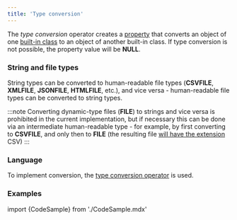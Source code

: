 ```yaml
---
title: 'Type conversion'
---
```


The *type conversion* operator creates a [property](Properties.md) that converts an object of one [built-in class](Built-in_classes.md) to an object of another built-in class. If type conversion is not possible, the property value will be **NULL**.

### String and file types

String types can be converted to human-readable file types (**CSVFILE**, **XMLFILE**, **JSONFILE**, **HTMLFILE**, etc.), and vice versa - human-readable file types can be converted to string types.


:::note
Converting dynamic-type files (**FILE**) to strings and vice versa is prohibited in the current implementation, but if necessary this can be done via an intermediate human-readable type - for example, by first converting to **CSVFILE**, and only then to **FILE** (the resulting file [will have the extension](Built-in_classes.md#csv-broken) CSV)
:::

### Language

To implement conversion, the [type conversion operator](Type_conversion_operator.md) is used.

### Examples

import {CodeSample} from './CodeSample.mdx'

<CodeSample url="https://documentation.lsfusion.org/sample?file=OperatorPropertySample&block=explicitcast"/>
